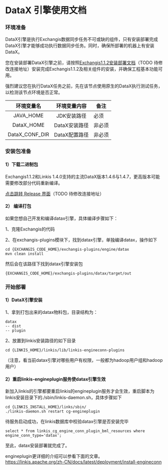 # DataX 引擎使用文档
### 环境准备
DataX引擎是执行Exchangis数据同步任务不可或缺的组件，只有安装部署完成DataX引擎才能够成功执行数据同步任务。同时，确保所部署的机器上有安装DataX。

您在安装部署DataX引擎之前，请按照[Exchangis1.1.2安装部署文档](https://github.com/WeBankFinTech/Exchangis/blob/dev-1.1.2/docs/zh_CN/ch1/exchangis_deploy_cn.md)（TODO 待修改连接地址）安装完成Exchangis1.1.2及相关组件的安装，并确保工程基本功能可用。

强烈建议您在执行DataX任务之前，先在该节点使用原生的DataX执行测试任务，以检测该节点环境是否正常。

| 环境变量名  | 环境变量内容   | 备注      |
| :----: | :----: |-------|
| JAVA_HOME   | JDK安装路径  | 必须        |
| DataX_HOME | DataX安装路径 | 非必须      |
| DataX_CONF_DIR | DataX配置路径 | 非必须   |

### 安装包准备
#### 1）下载二进制包

Exchangis1.1.2和Linkis 1.4.0支持的主流DataX版本1.4.6与1.4.7，更高版本可能需要修改部分代码重新编译。

[点击跳转 Release 界面](https://github.com/WeBankFinTech/Exchangis/releases/tag/release-1.1.2)（TODO 待修改连接地址）

#### 2） 编译打包
如果您想自己开发和编译datax引擎，具体编译步骤如下：

1、克隆Exchangis的代码

2、在exchangis-plugins模块下，找到datax引擎，单独编译datax，操作如下

```
cd {EXCHANGIS_CODE_HOME}/exchangis-plugins/engine/datax
mvn clean install
```
然后会在该路径下找到datax引擎安装包
```
{EXCHANGIS_CODE_HOME}/exchangis-plugins/datax/target/out
```


### 开始部署
#### 1）DataX引擎安装
1、拿到打包出来的datax物料包，目录结构为：

```shell
datax
-- dist
-- plugin
```

2、放置到linkis安装路径的如下目录

```shell
cd {LINKIS_HOME}/linkis/lib/linkis-engineconn-plugins
```
（注意，看当前datax引擎对哪些用户有权限，一般都为hadoop用户组和hadoop用户）


#### 2）重启linkis-engineplugin服务使datax引擎生效
新加入linkis的引擎都要重启linkis的engineplugin服务才会生效，重启脚本为linkis安装目录下的./sbin/linkis-daemon.sh，具体步骤如下
```shell
cd {LINKIS_INSTALL_HOME}/links/sbin/
./linkis-daemon.sh restart cg-engineplugin
```
待服务启动成功，在linkis数据库中校验datax引擎是否安装完毕

```shell
select * from linkis_cg_engine_conn_plugin_bml_resources where engine_conn_type='datax';
```

至此，datax安装部署就完成了。

engineplugin更详细的介绍可以参看下面的文章。  
https://linkis.apache.org/zh-CN/docs/latest/deployment/install-engineconn